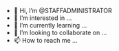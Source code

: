 - 👋 Hi, I’m @STAFFADMINISTRATOR
- 👀 I’m interested in ...
- 🌱 I’m currently learning ...
- 💞️ I’m looking to collaborate on ...
- 📫 How to reach me ...

<!---
STAFFADMINISTRATOR/STAFFADMINISTRATOR is a ✨ special ✨ repository because its `README.md` (this file) appears on your GitHub profile.
You can click the Preview link to take a look at your changes.
--->
